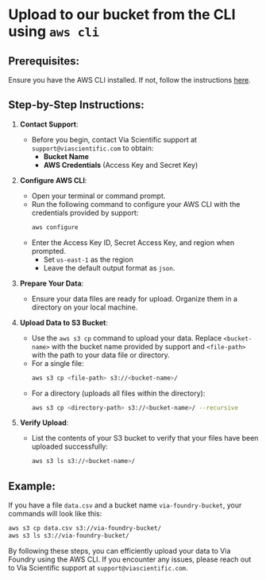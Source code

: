 # Upload to our bucket from the CLI using `aws cli`

## Prerequisites:

Ensure you have the AWS CLI installed. If not, follow the instructions [here](https://docs.aws.amazon.com/cli/latest/userguide/install-cliv2.html).

## Step-by-Step Instructions:

1. **Contact Support**:
   - Before you begin, contact Via Scientific support at `support@viascientific.com` to obtain:
     - **Bucket Name**
     - **AWS Credentials** (Access Key and Secret Key)

2. **Configure AWS CLI**:
   - Open your terminal or command prompt.
   - Run the following command to configure your AWS CLI with the credentials provided by support:
     ```bash
     aws configure
     ```
   - Enter the Access Key ID, Secret Access Key, and region when prompted.
     - Set `us-east-1` as the region
     - Leave the default output format as `json`.

3. **Prepare Your Data**:
   - Ensure your data files are ready for upload. Organize them in a directory on your local machine.

4. **Upload Data to S3 Bucket**:
   - Use the `aws s3 cp` command to upload your data. Replace `<bucket-name>` with the bucket name provided by support and `<file-path>` with the path to your data file or directory.
   - For a single file:
     ```bash
     aws s3 cp <file-path> s3://<bucket-name>/
     ```
   - For a directory (uploads all files within the directory):
     ```bash
     aws s3 cp <directory-path> s3://<bucket-name>/ --recursive
     ```

5. **Verify Upload**:
   - List the contents of your S3 bucket to verify that your files have been uploaded successfully:
     ```bash
     aws s3 ls s3://<bucket-name>/
     ```

## Example:
If you have a file `data.csv` and a bucket name `via-foundry-bucket`, your commands will look like this:
```bash
aws s3 cp data.csv s3://via-foundry-bucket/
aws s3 ls s3://via-foundry-bucket/
```

By following these steps, you can efficiently upload your data to Via Foundry using the AWS CLI. If you encounter any issues, please reach out to Via Scientific support at `support@viascientific.com`.
